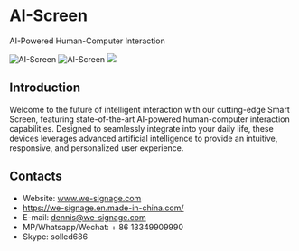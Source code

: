 # AI-Screen
AI-Powered Human-Computer Interaction
<p>
<img alt="AI-Screen" src="https://img.shields.io/github/discussions/industrialtablet/AI-Screen?color=162453&style=flat-square&label=AI-Screen&logo=github"/>
<img alt="AI-Screen" src="https://img.shields.io/badge/GitHub-AI%20Screen-5674dd.svg?style=flat?style=flat-square&logo=GitHub">
<img at = "AI-Screen" src="https://img.shields.io/badge/Google-AI%20Screen-4c86ea.svg?style=flat?style=flat-square&logo=Android">
</p> 

## Introduction
Welcome to the future of intelligent interaction with our cutting-edge Smart Screen, featuring state-of-the-art AI-powered human-computer interaction capabilities. Designed to seamlessly integrate into your daily life, these devices leverages advanced artificial intelligence to provide an intuitive, responsive, and personalized user experience.


## Contacts

- Website: www.we-signage.com
- https://we-signage.en.made-in-china.com/
- E-mail: dennis@we-signage.com
- MP/Whatsapp/Wechat: + 86 13349909990
- Skype: solled686
